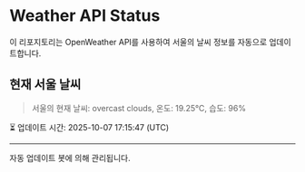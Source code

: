 
# Weather API Status

이 리포지토리는 OpenWeather API를 사용하여 서울의 날씨 정보를 자동으로 업데이트합니다.

## 현재 서울 날씨
> 서울의 현재 날씨: overcast clouds, 온도: 19.25°C, 습도: 96%

⏳ 업데이트 시간: 2025-10-07 17:15:47 (UTC)

---
자동 업데이트 봇에 의해 관리됩니다.
